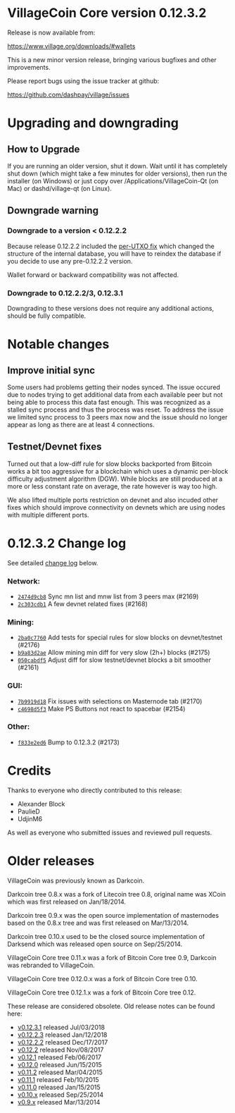 VillageCoin Core version 0.12.3.2
==========================

Release is now available from:

  <https://www.village.org/downloads/#wallets>

This is a new minor version release, bringing various bugfixes and other
improvements.

Please report bugs using the issue tracker at github:

  <https://github.com/dashpay/village/issues>


Upgrading and downgrading
=========================

How to Upgrade
--------------

If you are running an older version, shut it down. Wait until it has completely
shut down (which might take a few minutes for older versions), then run the
installer (on Windows) or just copy over /Applications/VillageCoin-Qt (on Mac) or
dashd/village-qt (on Linux).

Downgrade warning
-----------------

### Downgrade to a version < 0.12.2.2

Because release 0.12.2.2 included the [per-UTXO fix](release-notes/village/release-notes-0.12.2.2.md#per-utxo-fix)
which changed the structure of the internal database, you will have to reindex
the database if you decide to use any pre-0.12.2.2 version.

Wallet forward or backward compatibility was not affected.

### Downgrade to 0.12.2.2/3, 0.12.3.1

Downgrading to these versions does not require any additional actions, should be
fully compatible.


Notable changes
===============

Improve initial sync
--------------------

Some users had problems getting their nodes synced. The issue occured due to nodes trying to
get additional data from each available peer but not being able to process this data fast enough.
This was recognized as a stalled sync process and thus the process was reset. To address the issue
we limited sync process to 3 peers max now and the issue should no longer appear as long as there
are at least 4 connections.

Testnet/Devnet fixes
--------------------

Turned out that a low-diff rule for slow blocks backported from Bitcoin works a bit too aggressive for
a blockchain which uses a dynamic per-block difficulty adjustment algorithm (DGW). While blocks are still
produced at a more or less constant rate on average, the rate however is way too high.

We also lifted multiple ports restriction on devnet and also incuded other fixes which should improve
connectivity on devnets which are using nodes with multiple different ports.


0.12.3.2 Change log
===================

See detailed [change log](https://github.com/dashpay/village/compare/v0.12.3.1...dashpay:v0.12.3.2) below.

### Network:
- [`2474d9cb8`](https://github.com/dashpay/village/commit/2474d9cb8) Sync mn list and mnw list from 3 peers max (#2169)
- [`2c303cdb1`](https://github.com/dashpay/village/commit/2c303cdb1) A few devnet related fixes (#2168)

### Mining:
- [`2ba0c7760`](https://github.com/dashpay/village/commit/2ba0c7760) Add tests for special rules for slow blocks on devnet/testnet (#2176)
- [`b9a83d2ae`](https://github.com/dashpay/village/commit/b9a83d2ae) Allow mining min diff for very slow (2h+) blocks (#2175)
- [`050cabdf5`](https://github.com/dashpay/village/commit/050cabdf5) Adjust diff for slow testnet/devnet blocks a bit smoother (#2161)

### GUI:
- [`7b9919d18`](https://github.com/dashpay/village/commit/7b9919d18) Fix issues with selections on Masternode tab (#2170)
- [`c4698d5f3`](https://github.com/dashpay/village/commit/c4698d5f3) Make PS Buttons not react to spacebar (#2154)

### Other:
- [`f833e2ed6`](https://github.com/dashpay/village/commit/f833e2ed6) Bump to 0.12.3.2 (#2173)


Credits
=======

Thanks to everyone who directly contributed to this release:

- Alexander Block
- PaulieD
- UdjinM6

As well as everyone who submitted issues and reviewed pull requests.


Older releases
==============

VillageCoin was previously known as Darkcoin.

Darkcoin tree 0.8.x was a fork of Litecoin tree 0.8, original name was XCoin
which was first released on Jan/18/2014.

Darkcoin tree 0.9.x was the open source implementation of masternodes based on
the 0.8.x tree and was first released on Mar/13/2014.

Darkcoin tree 0.10.x used to be the closed source implementation of Darksend
which was released open source on Sep/25/2014.

VillageCoin Core tree 0.11.x was a fork of Bitcoin Core tree 0.9,
Darkcoin was rebranded to VillageCoin.

VillageCoin Core tree 0.12.0.x was a fork of Bitcoin Core tree 0.10.

VillageCoin Core tree 0.12.1.x was a fork of Bitcoin Core tree 0.12.

These release are considered obsolete. Old release notes can be found here:

- [v0.12.3.1](https://github.com/dashpay/village/blob/master/doc/release-notes/village/release-notes-0.12.3.1.md) released Jul/03/2018
- [v0.12.2.3](https://github.com/dashpay/village/blob/master/doc/release-notes/village/release-notes-0.12.2.3.md) released Jan/12/2018
- [v0.12.2.2](https://github.com/dashpay/village/blob/master/doc/release-notes/village/release-notes-0.12.2.2.md) released Dec/17/2017
- [v0.12.2](https://github.com/dashpay/village/blob/master/doc/release-notes/village/release-notes-0.12.2.md) released Nov/08/2017
- [v0.12.1](https://github.com/dashpay/village/blob/master/doc/release-notes/village/release-notes-0.12.1.md) released Feb/06/2017
- [v0.12.0](https://github.com/dashpay/village/blob/master/doc/release-notes/village/release-notes-0.12.0.md) released Jun/15/2015
- [v0.11.2](https://github.com/dashpay/village/blob/master/doc/release-notes/village/release-notes-0.11.2.md) released Mar/04/2015
- [v0.11.1](https://github.com/dashpay/village/blob/master/doc/release-notes/village/release-notes-0.11.1.md) released Feb/10/2015
- [v0.11.0](https://github.com/dashpay/village/blob/master/doc/release-notes/village/release-notes-0.11.0.md) released Jan/15/2015
- [v0.10.x](https://github.com/dashpay/village/blob/master/doc/release-notes/village/release-notes-0.10.0.md) released Sep/25/2014
- [v0.9.x](https://github.com/dashpay/village/blob/master/doc/release-notes/village/release-notes-0.9.0.md) released Mar/13/2014

